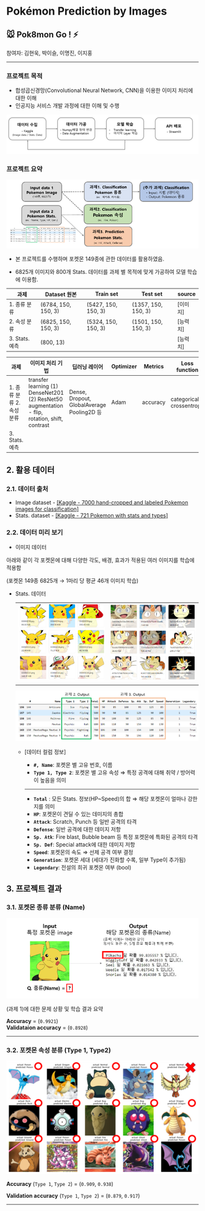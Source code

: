 # Pokémon Prediction by Images

## 🐭 Pok8mon Go ! ⚡️ 
참여자: 김현욱, 박이슬, 이명진, 이지홍

---

### 프로젝트 목적

- 합성곱신경망(Convolutional Neural Network, CNN)을 이용한 이미지 처리에 대한 이해
- 인공지능 서비스 개발 과정에 대한 이해 및 수행

![project preview](resources/img/main_img/1.png?raw=true)

### 프로젝트 요약


![project workflow](resources/img/main_img/2.png?raw=true)


- 본 프로젝트를 수행하며 포켓몬 149종에 관한 데이터를 활용하였음. 
    
-  6825개 이미지와 800개 Stats. 데이터를 과제 별 목적에 맞게 가공하여 모델 학습에 이용함.
    

| 과제 | Dataset 원본 | Train set | Test set | source |
| --- | --- | --- | --- | --- |
| 1. 종류 분류 | (6784, 150, 150, 3) | (5427, 150, 150, 3) | (1357, 150, 150, 3) | [이미지]  |
| 2. 속성 분류 | (6825, 150, 150, 3) | (5324, 150, 150, 3) | (1501, 150, 150, 3) | [능력치] |
| 3. Stats. 예측 | (800, 13) |  |  | [능력치] |



| 과제 | 이미지 처리 기법 | 딥러닝 레이어 | Optimizer | Metrics | Loss function |
| --- | --- | --- | --- | --- | --- |
| 1. 종류 분류        2. 속성 분류 | transfer learning      (1) DenseNet201       (2) ResNet50   augmentation      - flip, rotation, shift, contrast  | Dense,    Dropout, GlobalAverage   Pooling2D 등 | Adam | accuracy | categorical_   crossentropy |
|  3. Stats. 예측 |  |  |  |  |  |



## 2. 활용 데이터

### 2.1. 데이터 출처

- Image dataset - [[Kaggle - 7000 hand-cropped and labeled Pokemon images for classification]](https://www.kaggle.com/datasets/lantian773030/pokemonclassification)
- Stats. dataset - [[Kaggle - 721 Pokemon with stats and types]](https://www.kaggle.com/datasets/abcsds/pokemon)

### 2.2. 데이터 미리 보기

- 이미지 데이터

아래와 같이 각 포켓몬에 대해 다양한 각도, 배경, 효과가 적용된 여러 이미지를 학습에 적용함 

(포켓몬 149종 6825개 → 1마리 당 평균 46개 이미지 학습)





- Stats. 데이터

    |||
    |--|-|
    |![Untitled](resources/img/main_img/3.png?raw=true)|![Untitled](resources/img/main_img/4.png?raw=true)|
    |||

   ![Untitled](resources/img/main_img/5.png?raw=true)
    
    - [데이터 컬럼 정보]
        - **`#, Name`**: 포켓몬 별 고유 번호, 이름
        - **`Type 1, Type 2`**: 포켓몬 별 고유 속성 ⇒ 특정 공격에 대해 취약 / 방어력이 높음을 의미
        
        ---
        
        - **`Total`** : 모든 Stats. 정보(HP~Speed)의 합 ⇒ 해당 포켓몬이 얼마나 강한지를 의미
        - **`HP`**: 포켓몬이 견딜 수 있는 데미지의 총합
        - **`Attack`**: Scratch, Punch 등 일반 공격의 타격
        - **`Defense`**: 일반 공격에 대한 데미지 저항
        - **`Sp. Atk`**: Fire blast, Bubble beam 등 특정 포켓몬에 특화된 공격의 타격
        - **`Sp. Def`**: Special attack에 대한 데미지 저항
        - **`Speed`**: 포켓몬의 속도 ⇒ 선제 공격 여부 결정
        - **`Generation`**: 포켓몬 세대 (세대가 진화할 수록, 일부 Type이 추가됨)
        - **`Legendary`**: 전설의 희귀 포켓몬 여부 (bool)
    

## 3. 프로젝트 결과

### 3.1. 포켓몬 종류 분류 (Name)

![(과제 1)에 대한 문제 상황 및 학습 결과 요약](resources/img/main_img/6.png?raw=true)

(과제 1)에 대한 문제 상황 및 학습 결과 요약


**Accuracy**        = (`0.9921`)                             
**Validataion accuracy**  = (`0.8928`)



---

### 3.2. 포켓몬 속성 분류 (Type 1, Type2)

![Untitled](resources/img/main_img/7.png?raw=true)


**Accuracy**       (`Type 1`, `Type 2`) = (`0.909`, `0.938`)

**Validation accuracy** (`Type 1`, `Type 2`) = (`0.879`, `0.917`)



---
